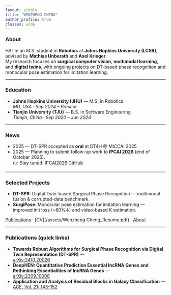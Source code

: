 ```yaml
---
layout: single
title: "WENZHENG CHENG"
author_profile: true
classes: wide
---
```


<div style="margin-top:-8px;"></div>

### About
Hi! I’m an M.S. student in **Robotics** at **Johns Hopkins University (LCSR)**, advised by **Mathias Unberath** and **Axel Krieger**.  
My research focuses on **surgical computer vision**, **multimodal learning**, and **digital twins**, with ongoing projects on DT-based phase recognition and monocular pose estimation for imitation learning.

---

### Education
- <i class="fas fa-graduation-cap"></i> **Johns Hopkins University (JHU)** — M.S. in Robotics  
  <i class="fas fa-map-marker-alt"></i> *MD, USA · Sep 2024 – Present*
- <i class="fas fa-graduation-cap"></i> **Tianjin University (TJU)** — B.S. in Software Engineering  
  <i class="fas fa-map-marker-alt"></i> *Tianjin, China · Sep 2020 – Jun 2024*

---

### News
- 2025 — DT-SPR accepted as **oral** at DT4H @ MICCAI 2025.
- 2025 — Planning to submit follow-up work to **IPCAI 2026** (end of October 2025).  
  👉 Stay tuned: <a href="https://github.com/WilsonCheng561/IPCAI2026" target="_blank">IPCAI2026 GitHub</a>

---

### Selected Projects
- **DT-SPR**: Digital Twin-based Surgical Phase Recognition — multimodal fusion & corrupted-data benchmark.
- **SurgiPose**: Monocular pose estimation for imitation learning — improved init loss (~60%↓) and video-based K estimation.

[Publications](/publications/) · [CV](/assets/Wenzheng Cheng_Resume.pdf) · [About](/about/)

---

### Publications (quick links)
- **Towards Robust Algorithms for Surgical Phase Recognition via Digital Twin Representation (DT-SPR)** —  
  <a href="https://arxiv.org/abs/2410.20026" target="_blank">arXiv:2410.20026</a>
- **DeepHEN: Quantitative Prediction Essential lncRNA Genes and Rethinking Essentialities of lncRNA Genes** —  
  <a href="https://arxiv.org/abs/2309.10008" target="_blank">arXiv:2309.10008</a>
- **Application and Analysis of Residual Blocks in Galaxy Classification** —  
  <a href="https://www.ewadirect.com/proceedings/ace/article/view/4780" target="_blank">ACE, Vol. 21: 143–152</a>

